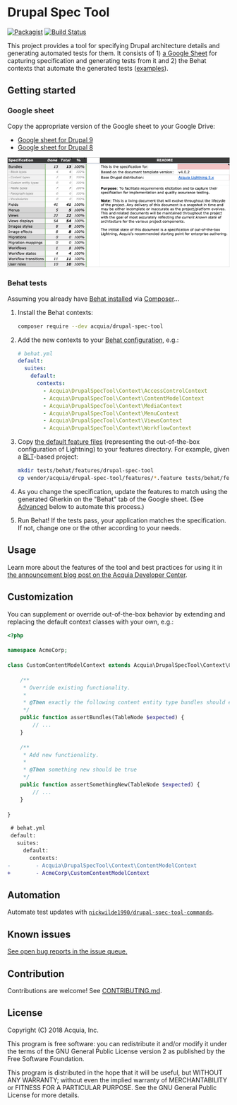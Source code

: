 # Drupal Spec Tool

[![Packagist](https://img.shields.io/packagist/v/acquia/drupal-spec-tool.svg)](https://packagist.org/packages/acquia/drupal-spec-tool) [![Build Status](https://travis-ci.com/acquia/drupal-spec-tool.svg?branch=master)](https://travis-ci.com/acquia/drupal-spec-tool)

This project provides a tool for specifying Drupal architecture details and generating automated tests for them. It consists of 1) [a Google Sheet](#google-sheet) for capturing specification and generating tests from it and 2) the Behat contexts that automate the generated tests ([examples](../features)).

## Getting started

### Google sheet

Copy the appropriate version of the Google sheet to your Google Drive:

- [Google sheet for Drupal 9](https://docs.google.com/spreadsheets/d/1bp2-HFNThXbPYEWjPhQZWCQ31OUd68gdNrY_h20rKqA/edit?usp=sharing)
- [Google sheet for Drupal 8](https://docs.google.com/spreadsheets/d/1FC2HSsumZUMOr83rq8mmI8g9l8g_peI_pEBnc79-Rks/edit?usp=sharing)

![Google Sheet Screenshot](images/screenshot.png)

### Behat tests

Assuming you already have [Behat installed](http://behat.org/en/latest/quick_start.html#installation) via [Composer](https://getcomposer.org/)...

1. Install the Behat contexts:

    ```bash
    composer require --dev acquia/drupal-spec-tool
    ```

1. Add the new contexts to your [Behat configuration](http://behat.org/en/latest/user_guide/configuration.html), e.g.:

    ```yaml
    # behat.yml
    default:
      suites:
        default:
          contexts:
            - Acquia\DrupalSpecTool\Context\AccessControlContext
            - Acquia\DrupalSpecTool\Context\ContentModelContext
            - Acquia\DrupalSpecTool\Context\MediaContext
            - Acquia\DrupalSpecTool\Context\MenuContext
            - Acquia\DrupalSpecTool\Context\ViewsContext
            - Acquia\DrupalSpecTool\Context\WorkflowContext
    ```

1. Copy [the default feature files](../features) (representing the out-of-the-box configuration of Lightning) to your features directory. For example, given a [BLT](https://github.com/acquia/blt)-based project:

    ```bash
    mkdir tests/behat/features/drupal-spec-tool
    cp vendor/acquia/drupal-spec-tool/features/*.feature tests/behat/features/drupal-spec-tool/
    ```

1. As you change the specification, update the features to match using the generated Gherkin  on the "Behat" tab of the Google sheet. (See [Advanced](#advanced) below to automate this process.)

1. Run Behat! If the tests pass, your application matches the specification. If not, change one or the other according to your needs.

## Usage

Learn more about the features of the tool and best practices for using it in [the announcement blog post on the Acquia Developer Center](https://dev.acquia.com/blog/a-specification-tool-for-drupal-8-/30/05/2018/19606).

## Customization

You can supplement or override out-of-the-box behavior by extending and replacing the default context classes with your own, e.g.:

```php
<?php

namespace AcmeCorp;

class CustomContentModelContext extends Acquia\DrupalSpecTool\Context\ContentModelContext {

    /**
     * Override existing functionality.
     *
     * @Then exactly the following content entity type bundles should exist
     */
    public function assertBundles(TableNode $expected) {
        // ...
    }

    /**
     * Add new functionality.
     *
     * @Then something new should be true
     */
    public function assertSomethingNew(TableNode $expected) {
        // ...
    }

}

```

```diff
 # behat.yml
 default:
   suites:
     default:
       contexts:
-        - Acquia\DrupalSpecTool\Context\ContentModelContext
+        - AcmeCorp\CustomContentModelContext
```

## Automation

Automate test updates with [`nickwilde1990/drupal-spec-tool-commands`](https://packagist.org/packages/nickwilde1990/drupal-spec-tool-commands).

## Known issues

[See open bug reports in the issue queue.](https://github.com/acquia/drupal-spec-tool/labels/bug)

## Contribution

Contributions are welcome! See [CONTRIBUTING.md](CONTRIBUTING.md).

## License

Copyright (C) 2018 Acquia, Inc.

This program is free software: you can redistribute it and/or modify it under the terms of the GNU General Public License version 2 as published by the Free Software Foundation.

This program is distributed in the hope that it will be useful, but WITHOUT ANY WARRANTY; without even the implied warranty of MERCHANTABILITY or FITNESS FOR A PARTICULAR PURPOSE. See the GNU General Public License for more details.

